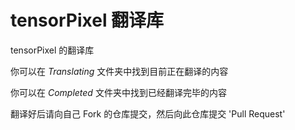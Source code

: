 # tensorPixel 翻译库
tensorPixel 的翻译库


你可以在 *Translating* 文件夹中找到目前正在翻译的内容

你可以在 *Completed* 文件夹中找到已经翻译完毕的内容

翻译好后请向自己 Fork 的仓库提交，然后向此仓库提交 'Pull Request'
